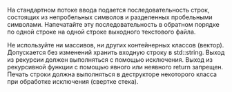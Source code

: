 На стандартном потоке ввода подается последовательность строк, состоящих из непробельных символов и разделенных пробельными символами. Напечатайте эту последовательность в обратном порядке по одной строке на одной строке выходного текстового файла.

Не используйте ни массивов, ни других контейнерных классов (вектор). Допускается без изменений хранить входную строку в std::string. Выход из рекурсии должен выполняться с помощью исключения. Выход из рекурсивной функции с помощью явного или неявного return запрещен. Печать строки должна выполняться в деструкторе некоторого класса при обработке исключения (свертке стека).